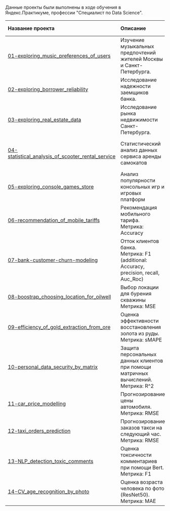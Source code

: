 Данные проекты были выполнены в ходе обучения в Яндекс.Практикуме, профессии  "Специалист по Data Science".

|Название проекта |Описание	|Тема| Используемые библиотеки|
|:----------------------------------------------------|:------------------------------------------------------------|:--------------------------|:--------------------------|
|[01-exploring_music_preferences_of_users](https://github.com/ElenaPoniavina/yandex_practicum_data_science_bootcamp/tree/main/01-exploring_music_preferences_of_users)	|Изучение музыкальных предпочтений жителей Москвы и Санкт-Петербурга.	| Базовый Python | pandas |
|[02-exploring_borrower_reliability](https://github.com/ElenaPoniavina/yandex_practicum_data_science_bootcamp/tree/main/02-exploring_borrower_reliability)	|Исследование надежности заемщиков банка.	| Предобработка данных  |pandas, matplotlib, seaborn |
|[03-exploring_real_estate_data](https://github.com/ElenaPoniavina/yandex_practicum_data_science_bootcamp/tree/main/03-exploring_real_estate_data)	|Исследование рынка недвижимости Санкт-Петербурга.	| Исследовательский анализ данных  |pandas, matplotlib, seaborn |
|[04-statistical_analysis_of_scooter_rental_service](https://github.com/ElenaPoniavina/yandex_practicum_data_science_bootcamp/tree/main/04-statistical_analysis_of_scooter_rental_service)	|Статистический анализ данных сервиса аренды самокатов	| Статистический анализ данных  |pandas, matplotlib, seaborn, numpy, skipy, math |
|[05-exploring_console_games_store](https://github.com/ElenaPoniavina/yandex_practicum_data_science_bootcamp/tree/main/05-exploring_console_games_store)	|Анализ популярности консольных игр и игровых платформ	| Сборный проект  |pandas, matplotlib, seaborn, skipy |
|[06-recommendation_of_mobile_tariffs](https://github.com/ElenaPoniavina/yandex_practicum_data_science_bootcamp/tree/main/06-recommendation_of_mobile_tariffs)	|Рекомендация мобильного тарифа. <br>Метрика: Accuracy	| Введение в ML  |pandas, matplotlib, seaborn, sklearn |
|[07-bank-customer-churn-modeling](https://github.com/ElenaPoniavina/yandex_practicum_data_science_bootcamp/tree/main/07-bank-customer-churn-modeling)	|Отток клиентов банка. <br>Метрика: F1 (additional: Accuracy, precision, recall, Auc_Roc)	| Обучение с учителем (классификация)  |pandas, matplotlib, seaborn, sklearn |
|[08-boostrap_choosing_location_for_oilwell](https://github.com/ElenaPoniavina/yandex_practicum_data_science_bootcamp/tree/main/08-boostrap_choosing_location_for_oilwell)	|Выбор локации для бурения скважины	<br>Метрика: MSE | Машинное обучение в бизнесе (бутстрап + регрессия) |pandas, numpy, matplotlib, seaborn, sklearn |
|[09-efficiency_of_gold_extraction_from_ore](https://github.com/ElenaPoniavina/yandex_practicum_data_science_bootcamp/tree/main/09-efficiency_of_gold_extraction_from_ore)	|Оценка эффективности восстановления золота из руды. <br>Метрика: sMAPE	| Сборный проект (регрессия) |pandas, numpy, matplotlib, seaborn, skipy, sklearn |
|[10-personal_data_security_by_matrix](https://github.com/ElenaPoniavina/yandex_practicum_data_science_bootcamp/tree/main/10-personal_data_security_by_matrix)	|Защита персональных данных клиентов при помощи матричных вычислений. <br>Метрика: R^2	| Линейная алгебра. |pandas, numpy, matplotlib, sklearn |
|[11-car_price_modelling](https://github.com/ElenaPoniavina/yandex_practicum_data_science_bootcamp/tree/main/11-car_price_modelling)	|Прогнозирование цены автомобиля.	<br>Метрика: RMSE | Численные методы. |TBD |
|[12-taxi_orders_prediction](https://github.com/ElenaPoniavina/yandex_practicum_data_science_bootcamp/tree/main/12-taxi_orders_prediction)	|Прогнозирование заказов такси на следующий час. <br>Метрика: RMSE	| Временные ряды. | TBD|
|[13-NLP_detection_toxic_comments](https://github.com/ElenaPoniavina/yandex_practicum_data_science_bootcamp/tree/main/13-NLP_detection_toxic_comments)	|Оценка токсичности комментариев при помощи Bert. <br>Метрика: F1	| ML для текстов |TBD |
|[14-CV_age_recognition_by_photo](https://github.com/ElenaPoniavina/yandex_practicum_data_science_bootcamp/tree/main/14-CV_age_recognition_by_photo)	|Оценка возраста человека по фото (ResNet50). <br>Метрика: MAE	| Компьютерное зрение | TBD|
